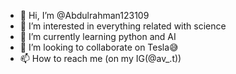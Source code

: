 - 👋 Hi, I’m @Abdulrahman123109
- 👀 I’m interested in everything related with science
- 🌱 I’m currently learning python and AI
- 💞️ I’m looking to collaborate on Tesla😅
- 📫 How to reach me (on my IG(@av_.t))

<!---
Abdulrahman123109/Abdulrahman123109 is a ✨ special ✨ repository because its `README.md` (this file) appears on your GitHub profile.
You can click the Preview link to take a look at your changes.
--->
